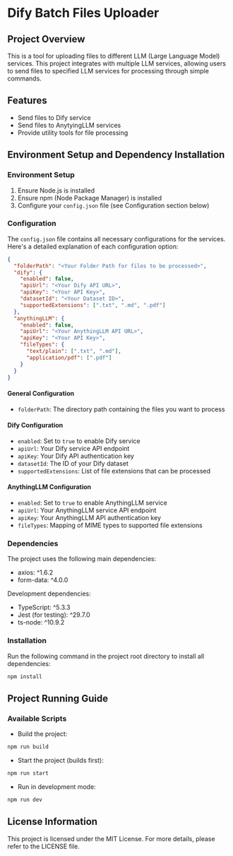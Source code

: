 # Dify Batch Files Uploader

## Project Overview

This is a tool for uploading files to different LLM (Large Language Model) services. This project integrates with multiple LLM services, allowing users to send files to specified LLM services for processing through simple commands.

## Features

- Send files to Dify service
- Send files to AnytyingLLM services
- Provide utility tools for file processing

## Environment Setup and Dependency Installation

### Environment Setup

1. Ensure Node.js is installed
2. Ensure npm (Node Package Manager) is installed
3. Configure your `config.json` file (see Configuration section below)

### Configuration

The `config.json` file contains all necessary configurations for the services. Here's a detailed explanation of each configuration option:

```json
{
  "folderPath": "<Your Folder Path for files to be processed>",
  "dify": {
    "enabled": false,
    "apiUrl": "<Your Dify API URL>",
    "apiKey": "<Your API Key>",
    "datasetId": "<Your Dataset ID>",
    "supportedExtensions": [".txt", ".md", ".pdf"]
  },
  "anythingLLM": {
    "enabled": false,
    "apiUrl": "<Your AnythingLLM API URL>",
    "apiKey": "<Your API Key>",
    "fileTypes": {
      "text/plain": [".txt", ".md"],
      "application/pdf": [".pdf"]
    }
  }
}
```

#### General Configuration
- `folderPath`: The directory path containing the files you want to process

#### Dify Configuration
- `enabled`: Set to `true` to enable Dify service
- `apiUrl`: Your Dify service API endpoint
- `apiKey`: Your Dify API authentication key
- `datasetId`: The ID of your Dify dataset
- `supportedExtensions`: List of file extensions that can be processed

#### AnythingLLM Configuration
- `enabled`: Set to `true` to enable AnythingLLM service
- `apiUrl`: Your AnythingLLM service API endpoint
- `apiKey`: Your AnythingLLM API authentication key
- `fileTypes`: Mapping of MIME types to supported file extensions

### Dependencies

The project uses the following main dependencies:
- axios: ^1.6.2
- form-data: ^4.0.0

Development dependencies:
- TypeScript: ^5.3.3
- Jest (for testing): ^29.7.0
- ts-node: ^10.9.2

### Installation

Run the following command in the project root directory to install all dependencies:
```bash
npm install
```

## Project Running Guide

### Available Scripts

- Build the project:
```bash
npm run build
```

- Start the project (builds first):
```bash
npm run start
```

- Run in development mode:
```bash
npm run dev
```

## License Information

This project is licensed under the MIT License. For more details, please refer to the LICENSE file.
